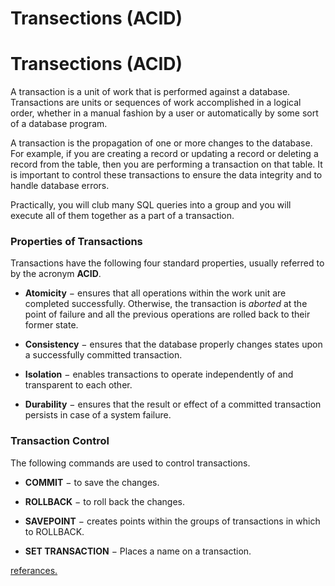 # Transections (ACID)

# Transections (ACID)
A transaction is a unit of work that is performed against a database. Transactions are units or sequences of work accomplished in a logical order, whether in a manual fashion by a user or automatically by some sort of a database program.

A transaction is the propagation of one or more changes to the database. For example, if you are creating a record or updating a record or deleting a record from the table, then you are performing a transaction on that table. It is important to control these transactions to ensure the data integrity and to handle database errors.

Practically, you will club many SQL queries into a group and you will execute all of them together as a part of a transaction.

### Properties of Transactions
Transactions have the following four standard properties, usually referred to by the acronym **ACID**.

* **Atomicity** − ensures that all operations within the work unit are completed successfully. Otherwise, the transaction is *aborted* at the point of failure and all the previous operations are rolled back to their former state.

* **Consistency** − ensures that the database properly changes states upon a successfully committed transaction.

* **Isolation** − enables transactions to operate independently of and transparent to each other.

* **Durability** − ensures that the result or effect of a committed transaction persists in case of a system failure.

### Transaction Control
The following commands are used to control transactions.

* **COMMIT** − to save the changes.

* **ROLLBACK** − to roll back the changes.

* **SAVEPOINT** − creates points within the groups of transactions in which to ROLLBACK.

* **SET TRANSACTION** − Places a name on a transaction.

[referances.](https://www.tutorialspoint.com/sql/sql-transactions.htm)

